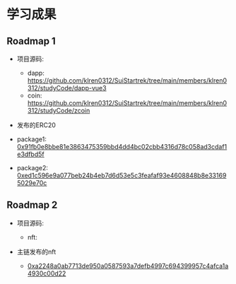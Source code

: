 # 学习成果

## Roadmap 1
- 项目源码:  
  - dapp: https://github.com/klren0312/SuiStartrek/tree/main/members/klren0312/studyCode/dapp-vue3
  - coin: https://github.com/klren0312/SuiStartrek/tree/main/members/klren0312/studyCode/zcoin

- 发布的ERC20

 - package1: [0x91fb0e8bbe81e3863475359bbd4dd4bc02cbb4316d78c058ad3cdaf1e3dfbd5f](https://suiexplorer.com/object/0x91fb0e8bbe81e3863475359bbd4dd4bc02cbb4316d78c058ad3cdaf1e3dfbd5f?network=devnet)

 - package2: [0xed1c596e9a077beb24b4eb7d6d53e5c3feafaf93e4608848b8e331695029e70c](https://suiexplorer.com/object/0xed1c596e9a077beb24b4eb7d6d53e5c3feafaf93e4608848b8e331695029e70c?network=devnet)


## Roadmap 2

- 项目源码:
  - nft: 

- 主链发布的nft
  - [0xa2248a0ab7713de950a0587593a7defb4997c694399957c4afca1a4930c00d22](https://suiexplorer.com/object/0xa2248a0ab7713de950a0587593a7defb4997c694399957c4afca1a4930c00d22?network=mainnet)
